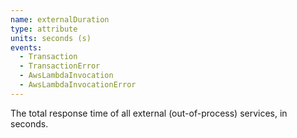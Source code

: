 ```yaml
---
name: externalDuration
type: attribute
units: seconds (s)
events:
  - Transaction
  - TransactionError
  - AwsLambdaInvocation
  - AwsLambdaInvocationError
---
```


The total response time of all external (out-of-process) services, in seconds.
